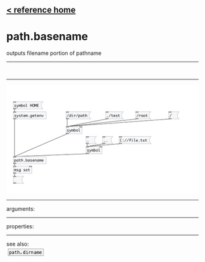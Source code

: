 [< reference home](index.html)
---

# path.basename


outputs filename portion of pathname

---

<br>


---


![example](examples/path.basename-example.jpg)

---
arguments:


---
properties:


---
see also:<br>
[![path.dirname](img/object_path.dirname.png)](path.dirname.html)
